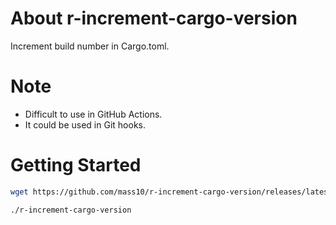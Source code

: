 # About r-increment-cargo-version

Increment build number in Cargo.toml.

# Note

* Difficult to use in GitHub Actions.
* It could be used in Git hooks.

# Getting Started

```sh
wget https://github.com/mass10/r-increment-cargo-version/releases/latest/download/r-increment-cargo-version

./r-increment-cargo-version
```
